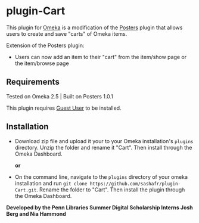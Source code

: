 plugin-Cart
==============
This plugin for [Omeka](http://omeka.org/) is a modification of the [Posters](https://github.com/omeka/plugin-Posters) plugin that allows users to create and save "carts" of Omeka items.

Extension of the Posters plugin:
* Users can now add an item to their "cart" from the item/show page or the item/browse page

## Requirements

Tested on Omeka 2.5 | Built on Posters 1.0.1

This plugin requires [Guest User](http://omeka.org/add-ons/plugins/guest-user/) to be installed. 

## Installation

* Download zip file and upload it your to your Omeka installation's `plugins` directory. Unzip the folder and rename it "Cart". Then install through the Omeka Dashboard.

    **or**

* On the command line, navigate to the `plugins` directory of your omeka installation and run `git clone https://github.com/sashafr/plugin-Cart.git`. Rename the folder to "Cart". Then install the plugin through the Omeka Dashboard.

**Developed by the Penn Libraries Summer Digital Scholarship Interns Josh Berg and Nia Hammond**

